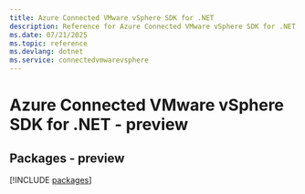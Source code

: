 ```yaml
---
title: Azure Connected VMware vSphere SDK for .NET
description: Reference for Azure Connected VMware vSphere SDK for .NET
ms.date: 07/21/2025
ms.topic: reference
ms.devlang: dotnet
ms.service: connectedvmwarevsphere
---
```

# Azure Connected VMware vSphere SDK for .NET - preview
## Packages - preview
[!INCLUDE [packages](connected-vmware-vsphere-index.md)]
